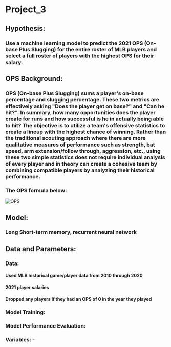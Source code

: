 # Project_3

## Hypothesis:
### Use a machine learning model to predict the 2021 OPS (On-base Plus Slugging) for the entire roster of MLB players and select a full roster of players with the highest OPS for their salary.

## OPS Background:
### OPS (On-base Plus Slugging) sums a player's on-base percentage and slugging percentage. These two metrics are effectively asking "Does the player get on base?" and "Can he hit?". In summary, how many opportunities does the player create for runs and how successful is he in actually being able to hit? The objective is to utilize a team's offensive statistics to create a lineup with the highest chance of winning. Rather than the traditional scouting approach where there are more qualitative measures of performance such as strength, bat speed, arm extension/follow through, aggression, etc., using these two simple statistics does not require individual analysis of every player and in theory can create a cohesive team by combining compatible players by analyzing their historical performance.

### The OPS formula below:

![OPS](https://blogs.fangraphs.com/wp-content/uploads/2011/04/OBP.png)


## Model:
### Long Short-term memory, recurrent neural network

## Data and Parameters:

### Data: 
#### Used MLB historical game/player data from 2010 through 2020
#### 2021 player salaries
#### Dropped any players if they had an OPS of 0 in the year they played

### Model Training:

### Model Performance Evaluation:

### Variables: -
